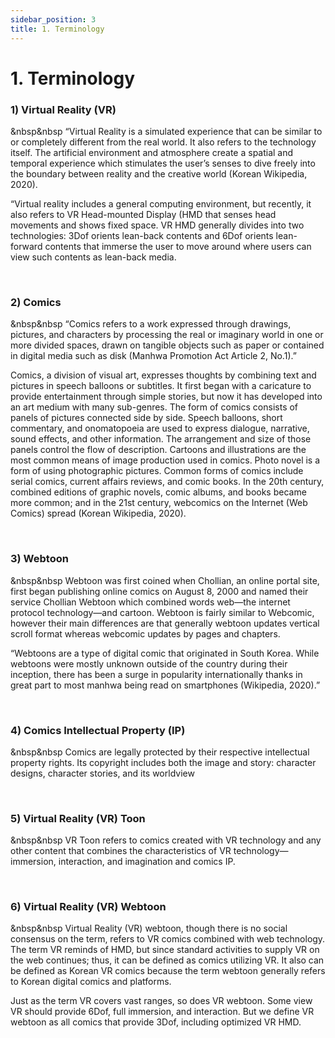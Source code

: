 ```yaml
---
sidebar_position: 3
title: 1. Terminology
---
```



# 1. Terminology
### 1)	Virtual Reality (VR)
&nbsp&nbsp  “Virtual Reality is a simulated experience that can be similar to or completely different from the real world. It also refers to the technology itself. The artificial environment and atmosphere create a spatial and temporal experience which stimulates the user’s senses to dive freely into the boundary between reality and the creative world (Korean Wikipedia, 2020).

 “Virtual reality includes a general computing environment, but recently, it also refers to VR Head-mounted Display (HMD that senses head movements and shows fixed space. VR HMD generally divides into two technologies: 3Dof orients lean-back contents and 6Dof orients lean-forward contents that immerse the user to move around where users can view such contents as lean-back media.

<br/>

### 2)	Comics

&nbsp&nbsp  “Comics refers to a work expressed through drawings, pictures, and characters by processing the real or imaginary world in one or more divided spaces, drawn on tangible objects such as paper or contained in digital media such as disk (Manhwa Promotion Act Article 2, No.1).”

 Comics, a division of visual art, expresses thoughts by combining text and pictures in speech balloons or subtitles. It first began with a caricature to provide entertainment through simple stories, but now it has developed into an art medium with many sub-genres. The form of comics consists of panels of pictures connected side by side. Speech balloons, short commentary, and onomatopoeia are used to express dialogue, narrative, sound effects, and other information. The arrangement and size of those panels control the flow of description. Cartoons and illustrations are the most common means of image production used in comics. Photo novel is a form of using photographic pictures. Common forms of comics include serial comics, current affairs reviews, and comic books. In the 20th century, combined editions of graphic novels, comic albums, and books became more common; and in the 21st century, webcomics on the Internet (Web Comics) spread (Korean Wikipedia, 2020).

<br/>

### 3)	Webtoon
&nbsp&nbsp   Webtoon was first coined when Chollian, an online portal site, first began publishing online comics on August 8, 2000 and named their service Chollian Webtoon which combined words web—the internet protocol technology—and cartoon. Webtoon is fairly similar to Webcomic, however their main differences are that generally webtoon updates vertical scroll format whereas webcomic updates by pages and chapters.

 “Webtoons are a type of digital comic that originated in South Korea. While webtoons were mostly unknown outside of the country during their inception, there has been a surge in popularity internationally thanks in great part to most manhwa being read on smartphones (Wikipedia, 2020).”

<br/>

### 4)	Comics Intellectual Property (IP)
&nbsp&nbsp  Comics are legally protected by their respective intellectual property rights. Its copyright includes both the image and story: character designs, character stories, and its worldview

<br/>

### 5)	Virtual Reality (VR) Toon
&nbsp&nbsp  VR Toon refers to comics created with VR technology and any other content that combines the characteristics of VR technology—immersion, interaction, and imagination and comics IP. 

<br/>

### 6)	Virtual Reality (VR) Webtoon
 &nbsp&nbsp  Virtual Reality (VR) webtoon, though there is no social consensus on the term, refers to VR comics combined with web technology. The term VR reminds of HMD, but since standard activities to supply VR on the web continues; thus, it can be defined as comics utilizing VR. It also can be defined as Korean VR comics because the term webtoon generally refers to Korean digital comics and platforms.

Just as the term VR covers vast ranges, so does VR webtoon. Some view VR should provide 6Dof, full immersion, and interaction. But we define VR webtoon as all comics that provide 3Dof, including optimized VR HMD. 
